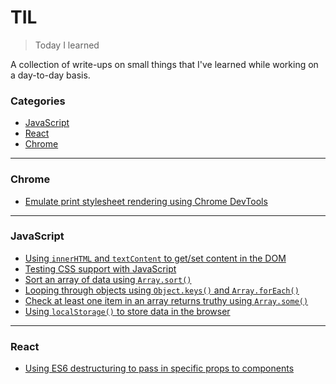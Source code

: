 # TIL

> Today I learned

A collection of write-ups on small things that I've learned while working on a day-to-day basis.

### Categories

* [JavaScript](#javascript)
* [React](#react)
* [Chrome](#chrome)

---

### Chrome

* [Emulate print stylesheet rendering using Chrome DevTools](chrome/emulate-print-stylesheet.md)

---

### JavaScript

* [Using `innerHTML` and `textContent` to get/set content in the DOM](javascript/using-innerhtml-textcontent.md)
* [Testing CSS support with JavaScript](javascript/css-feature-support-testing.md)
* [Sort an array of data using `Array.sort()`](javascript/array-sort-method.md)
* [Looping through objects using `Object.keys()` and `Array.forEach()`](javascript/loop-through-objects-object-keys-foreach.md)
* [Check at least one item in an array returns truthy using `Array.some()`](javascript/array-some-check-at-least-one-item-truthy.md)
* [Using `localStorage()` to store data in the browser](javascript/using-localstorage-to-store-data.md)

---

### React
* [Using ES6 destructuring to pass in specific props to components](react/use-es6-destructuring-syntax-to-pass-in-specific-props.md)
